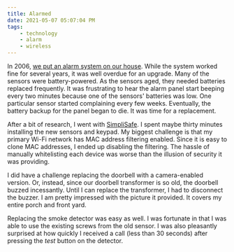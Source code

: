 ```yaml
---
title: Alarmed
date: 2021-05-07 05:07:04 PM
tags: 
    - technology
    - alarm
    - wireless
---
```


In 2006, [we put an alarm system on our house](/2006/04/07/upgrades/).  While the system worked fine for several years, it was well overdue for an upgrade.  Many of the sensors were battery-powered.  As the sensors aged, they needed batteries replaced frequently.  It was frustrating to hear the alarm panel start beeping every two minutes because one of the sensors' batteries was low.  One particular sensor started complaining every few weeks.  Eventually, the battery backup for the panel began to die.  It was time for a replacement.

After a bit of research, I went with [SimpliSafe](https://simplisafe.com/).  I spent maybe thirty minutes installing the new sensors and keypad.  My biggest challenge is that my primary Wi-Fi network has MAC address filtering enabled.  Since it is easy to clone MAC addresses, I ended up disabling the filtering.  The hassle of manually whitelisting each device was worse than the illusion of security it was providing.

I did have a challenge replacing the doorbell with a camera-enabled version.  Or, instead, since our doorbell transformer is so old, the doorbell buzzed incessantly.  Until I can replace the transformer, I had to disconnect the buzzer.  I am pretty impressed with the picture it provided.  It covers my entire porch and front yard.  

Replacing the smoke detector was easy as well.  I was fortunate in that I was able to use the existing screws from the old sensor.  I was also pleasantly surprised at how quickly I received a call (less than 30 seconds) after pressing the *test* button on the detector.
